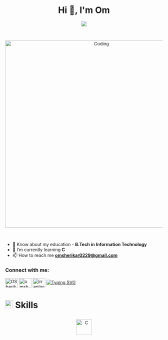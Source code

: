 <h1 align="center">Hi 👋, I'm Om</h1>
<p align="center">
    <img src="https://readme-typing-svg.herokuapp.com?color=32CD32&width=600&height=38&lines=A+passionate+programmer+from+Maharashtra...;Problem+solver...;Exploring+the+world+of+tech...&center=true"></a>
</p>


<br>
<p align="center">
  <img alt="Coding" width="600" src="https://mir-s3-cdn-cf.behance.net/project_modules/fs/eef76b143584307.627d06916ce10.gif">
</p>
<br>






- 📄 Know about my education - **B.Tech in Information Technology**
- 🌱 I’m currently learning **C**
- 📫 How to reach me **omsherikar0229@gmail.com**


<h3 align="left">Connect with me:</h3>
<p align="left">
  <a href="https://twitter.com/OSherikar" target="blank"><img align="center" src="https://raw.githubusercontent.com/rahuldkjain/github-profile-readme-generator/master/src/images/icons/Social/twitter.svg" alt="OSherikar" height="30" width="40" /></a>
  <a href="https://linkedin.com/in/omsherikar0229" target="blank"><img align="center" src="https://raw.githubusercontent.com/rahuldkjain/github-profile-readme-generator/master/src/images/icons/Social/linked-in-alt.svg" alt="omsherikar0229" height="30" width="40" /></a>
  <a href="https://instagram.com/irreplaceable_om" target="blank"><img align="center" src="https://raw.githubusercontent.com/rahuldkjain/github-profile-readme-generator/master/src/images/icons/Social/instagram.svg" alt="irreplaceable_om" height="30" width="40" /></a>
<a href="#"><img src="https://readme-typing-svg.herokuapp.com?font=Hack+Nerd+Font&duration=2000&pause=500&color=E6EDF3&random=false&width=435&lines=Feel+free+to+connect+with+me+%F0%9F%98%8A+" alt="Typing SVG" /></a>

# <img src="https://media2.giphy.com/media/QssGEmpkyEOhBCb7e1/giphy.gif?cid=ecf05e47a0n3gi1bfqntqmob8g9aid1oyj2wr3ds3mg700bl&rid=giphy.gif" width="25"><b> Skills</b>
<div align="center">  
  <a href="https://www.cprogramming.com/" target="_blank">
    <img style="margin: 10px" src="https://profilinator.rishav.dev/skills-assets/c-original.svg" alt="C" height="50" />
 
</div>




















